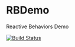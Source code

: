 RBDemo
======

Reactive Behaviors Demo

[![Build Status](https://travis-ci.org/Ommac/RBDemo.svg?branch=master)](https://travis-ci.org/Ommac/RBDemo)
